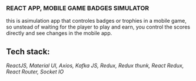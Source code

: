 ### **REACT APP, MOBILE GAME BADGES SIMULATOR**
this is asimulation app that controles badges or trophies in a mobile game, so unstead of waiting for the player to play and earn, you control the scores directly and see changes in the mobile app.

## Tech stack:
*ReactJS, Material UI, Axios, Kafka JS, Redux, Redux thunk, React Redux, React Router, Socket IO*
